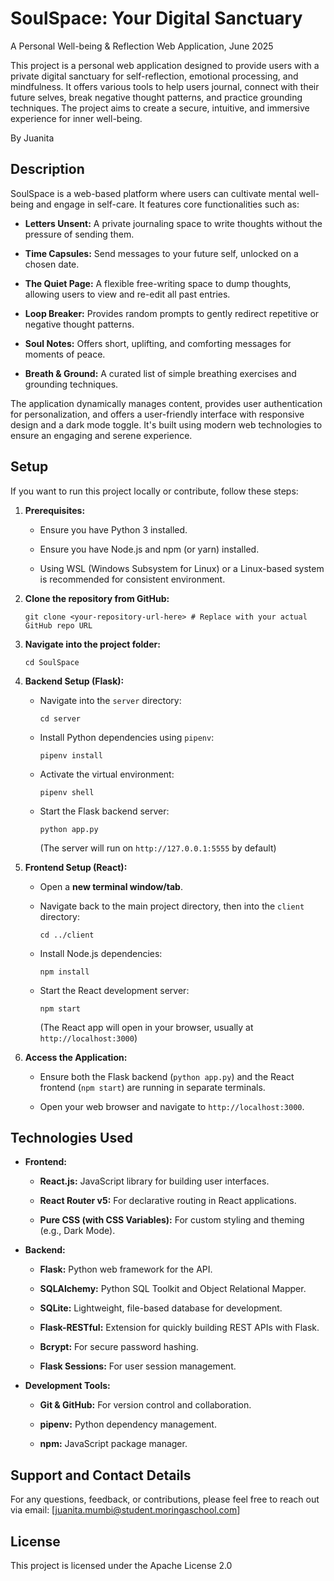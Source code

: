 
# SoulSpace: Your Digital Sanctuary

A Personal Well-being & Reflection Web Application, June 2025

This project is a personal web application designed to provide users with a private digital sanctuary for self-reflection, emotional processing, and mindfulness. It offers various tools to help users journal, connect with their future selves, break negative thought patterns, and practice grounding techniques. The project aims to create a secure, intuitive, and immersive experience for inner well-being.

By Juanita

## Description

SoulSpace is a web-based platform where users can cultivate mental well-being and engage in self-care. It features core functionalities such as:

* **Letters Unsent:** A private journaling space to write thoughts without the pressure of sending them.

* **Time Capsules:** Send messages to your future self, unlocked on a chosen date.

* **The Quiet Page:** A flexible free-writing space to dump thoughts, allowing users to view and re-edit all past entries.

* **Loop Breaker:** Provides random prompts to gently redirect repetitive or negative thought patterns.

* **Soul Notes:** Offers short, uplifting, and comforting messages for moments of peace.

* **Breath & Ground:** A curated list of simple breathing exercises and grounding techniques.

The application dynamically manages content, provides user authentication for personalization, and offers a user-friendly interface with responsive design and a dark mode toggle. It's built using modern web technologies to ensure an engaging and serene experience.


## Setup

If you want to run this project locally or contribute, follow these steps:

1. **Prerequisites:**

   * Ensure you have Python 3 installed.

   * Ensure you have Node.js and npm (or yarn) installed.

   * Using WSL (Windows Subsystem for Linux) or a Linux-based system is recommended for consistent environment.

2. **Clone the repository from GitHub:**

   ```
   git clone <your-repository-url-here> # Replace with your actual GitHub repo URL
   ```

3. **Navigate into the project folder:**

   ```
   cd SoulSpace
   ```

4. **Backend Setup (Flask):**

   * Navigate into the `server` directory:

     ```
     cd server
     ```

   * Install Python dependencies using `pipenv`:

     ```
     pipenv install
     ```

   * Activate the virtual environment:

     ```
     pipenv shell
     ```

   * Start the Flask backend server:

     ```
     python app.py
     ```

     (The server will run on `http://127.0.0.1:5555` by default)

5. **Frontend Setup (React):**

   * Open a **new terminal window/tab**.

   * Navigate back to the main project directory, then into the `client` directory:

     ```
     cd ../client
     ```

   * Install Node.js dependencies:

     ```
     npm install
     ```

   * Start the React development server:

     ```
     npm start
     ```

     (The React app will open in your browser, usually at `http://localhost:3000`)

6. **Access the Application:**

   * Ensure both the Flask backend (`python app.py`) and the React frontend (`npm start`) are running in separate terminals.

   * Open your web browser and navigate to `http://localhost:3000`.

## Technologies Used

* **Frontend:**

  * **React.js:** JavaScript library for building user interfaces.

  * **React Router v5:** For declarative routing in React applications.

  * **Pure CSS (with CSS Variables):** For custom styling and theming (e.g., Dark Mode).

* **Backend:**

  * **Flask:** Python web framework for the API.

  * **SQLAlchemy:** Python SQL Toolkit and Object Relational Mapper.

  * **SQLite:** Lightweight, file-based database for development.

  * **Flask-RESTful:** Extension for quickly building REST APIs with Flask.

  * **Bcrypt:** For secure password hashing.

  * **Flask Sessions:** For user session management.

* **Development Tools:**

  * **Git & GitHub:** For version control and collaboration.

  * **pipenv:** Python dependency management.

  * **npm:** JavaScript package manager.

## Support and Contact Details

For any questions, feedback, or contributions, please feel free to reach out via email:
[juanita.mumbi@student.moringaschool.com]

## License

This project is licensed under the Apache License 2.0

